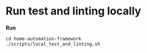 # Run test and linting locally

**Run**
```shell script
cd home-automation-framework
./scripts/local_test_and_linting.sh
```